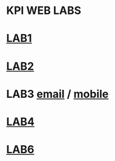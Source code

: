 ﻿# KPI WEB LABS


# [LAB1](https://alex-ztdev.github.io/KPI_WEB/Lab_1_flex_only/index.html)
# [LAB2](https://alex-ztdev.github.io/KPI_WEB/Lab_2/index.html)

# LAB3 [ email](https://alex-ztdev.github.io/KPI_WEB/Lab_3/mail.html) / [mobile](https://alex-ztdev.github.io/KPI_WEB/Lab_3/mail.html)

# [LAB4](https://alex-ztdev.github.io/KPI_WEB/Lab_4/index.html)

# [LAB6](https://alex-ztdev.github.io/KPI_WEB/Lab_6/index.html)
